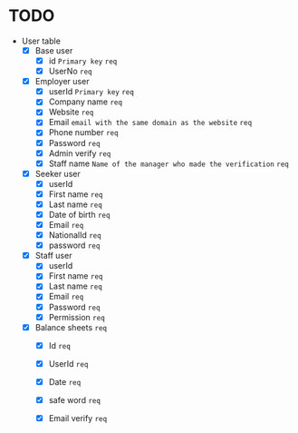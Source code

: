 # __TODO__

* User table
    * [x] Base user
        * [x] id `Primary key` `req`
        * [x] UserNo `req`
    * [x] Employer user
        * [x] userId `Primary key`  `req`
        * [x] Company name `req`
        * [x] Website `req`
        * [x] Email `email with the same domain as the website` `req`
        * [x] Phone number `req`
        * [x] Password `req`
        * [x] Admin verify `req`
        * [x] Staff name `Name of the manager who made the verification` `req`
    * [x] Seeker user
        * [x] userId
        * [x] First name  `req`
        * [x] Last name  `req`
        * [x] Date of birth  `req`
        * [x] Email  `req`
        * [x] NationalId  `req`
        * [x] password  `req`
    * [x] Staff user
        * [x] userId
        * [x] First name  `req`
        * [x] Last name  `req`
        * [x] Email  `req`
        * [x] Password  `req`
        * [x] Permission  `req`
    * [x] Balance sheets  `req`
        * [x] Id  `req`
        * [x] UserId  `req`
        * [x] Date  `req`
        * [x] safe word `req`
        * [x] Email verify `req`

    
    